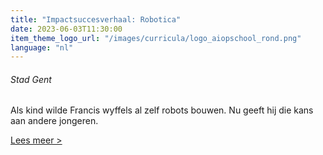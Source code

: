 ```yaml
---
title: "Impactsuccesverhaal: Robotica"
date: 2023-06-03T11:30:00
item_theme_logo_url: "/images/curricula/logo_aiopschool_rond.png"
language: "nl"
---
```

###### Stad Gent
Als kind wilde Francis wyffels al zelf robots bouwen. Nu geeft hij die kans aan andere jongeren.

[Lees meer >](https://www.ugent.be/nl/onderzoek/maatschappij/impact/impact-succes/robotica.htm)
